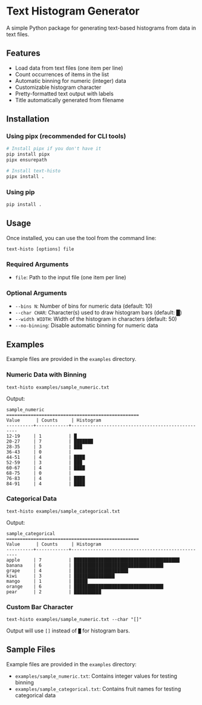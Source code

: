 # Text Histogram Generator

A simple Python package for generating text-based histograms from data in text files.

## Features

- Load data from text files (one item per line)
- Count occurrences of items in the list
- Automatic binning for numeric (integer) data
- Customizable histogram character
- Pretty-formatted text output with labels
- Title automatically generated from filename

## Installation

### Using pipx (recommended for CLI tools)

```bash
# Install pipx if you don't have it
pip install pipx
pipx ensurepath

# Install text-histo
pipx install .
```

### Using pip

```bash
pip install .
```

## Usage

Once installed, you can use the tool from the command line:

```
text-histo [options] file
```

### Required Arguments

- `file`: Path to the input file (one item per line)

### Optional Arguments

- `--bins N`: Number of bins for numeric data (default: 10)
- `--char CHAR`: Character(s) used to draw histogram bars (default: █)
- `--width WIDTH`: Width of the histogram in characters (default: 50)
- `--no-binning`: Disable automatic binning for numeric data

## Examples

Example files are provided in the `examples` directory.

### Numeric Data with Binning

```
text-histo examples/sample_numeric.txt
```

Output:
```
sample_numeric
=================================================
Value      | Counts     | Histogram
----------+------------+--------------------------------------------------
12-19     | 1          | █
20-27     | 7          | ███████
28-35     | 3          | ███
36-43     | 0          | 
44-51     | 4          | ████
52-59     | 3          | ███
60-67     | 4          | ████
68-75     | 0          | 
76-83     | 4          | ████
84-91     | 4          | ████
```

### Categorical Data

```
text-histo examples/sample_categorical.txt
```

Output:
```
sample_categorical
=================================================
Value      | Counts     | Histogram
----------+------------+--------------------------------------------------
apple     | 7          | ███████████████████████████████████████
banana    | 6          | █████████████████████████████████
grape     | 4          | ████████████████████
kiwi      | 3          | ███████████████
mango     | 1          | █████
orange    | 6          | █████████████████████████████████
pear      | 2          | ██████████
```

### Custom Bar Character

```
text-histo examples/sample_numeric.txt --char "[]"
```

Output will use `[]` instead of `█` for histogram bars.

## Sample Files

Example files are provided in the `examples` directory:

- `examples/sample_numeric.txt`: Contains integer values for testing binning
- `examples/sample_categorical.txt`: Contains fruit names for testing categorical data